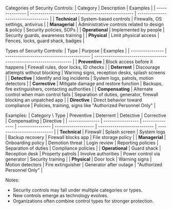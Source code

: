 Categories of Security Controls:
| Category        | Description                                        | Examples                            |
| --------------- | -------------------------------------------------- | ----------------------------------- |
| **Technical**   | System-based controls                              | Firewalls, OS settings, antivirus   |
| **Managerial**  | Administrative controls related to design & policy | Security policies, SOPs             |
| **Operational** | Implemented by people                              | Security guards, awareness training |
| **Physical**    | Limit physical access                              | Fences, locks, guard shack, badges  |

Types of Security Controls:
| Type             | Purpose                                   | Examples                                                            |
| ---------------- | ----------------------------------------- | ------------------------------------------------------------------- |
| **Preventive**   | Block access before it happens            | Firewall rules, door locks, ID checks                               |
| **Deterrent**    | Discourage attempts without blocking      | Warning signs, reception desks, splash screens                      |
| **Detective**    | Identify and log incidents                | System logs, patrols, motion detectors                              |
| **Corrective**   | Mitigate damage and restore function      | Backups, fire extinguishers, contacting authorities                 |
| **Compensating** | Alternate control when main control fails | Separation of duties, generator, firewall blocking an unpatched app |
| **Directive**    | Direct behavior toward compliance         | Policies, training, signs like "Authorized Personnel Only"          |

Examples:
| Category \ Type | Preventive        | Deterrent       | Detective        | Corrective          | Compensating                | Directive                   |
| --------------- | ----------------- | --------------- | ---------------- | ------------------- | --------------------------- | --------------------------- |
| **Technical**   | Firewall          | Splash screen   | System logs      | Backup recovery     | Firewall blocks app         | File storage policy         |
| **Managerial**  | Onboarding policy | Demotion threat | Login review     | Reporting policies  | Separation of duties        | Compliance policies         |
| **Operational** | Guard shack       | Reception desk  | Property patrols | Involve authorities | Power control via generator | Security training           |
| **Physical**    | Door lock         | Warning signs   | Motion detectors | Fire extinguisher   | Generator after outage      | "Authorized Personnel Only" |

Notes:
 - Security controls may fall under multiple categories or types.
 - New controls emerge as technology evolves.
 - Organizations often combine control types for stronger protection.
